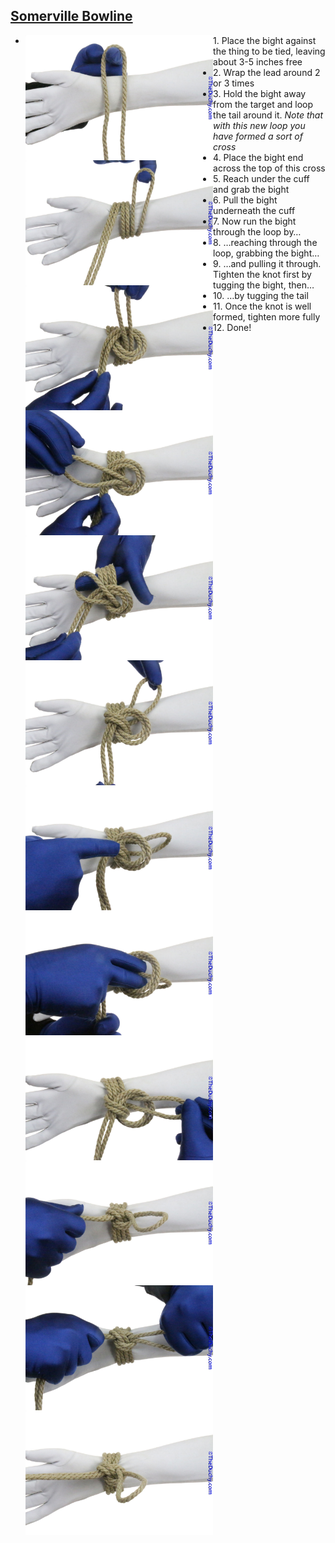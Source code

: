 ## [Somerville Bowline](https://www.theduchy.com/somerville-bowline/#core-technique-quick-overview)

- <img src="assets/Sommerville-Bowline-01.jpg" align="left" height="200vh"> 1. Place the bight against the thing to be tied, leaving about 3-5 inches free 
- <img src="assets/Sommerville-Bowline-02.jpg" align="left" height="200vh"> 2. Wrap the lead around 2 or 3 times
- <img src="assets/Sommerville-Bowline-03.jpg" align="left" height="200vh"> 3. Hold the bight away from the target and loop the tail around it. _Note that with this new loop you have formed a sort of cross_
- <img src="assets/Sommerville-Bowline-04.jpg" align="left" height="200vh"> 4. Place the bight end across the top of this cross
- <img src="assets/Sommerville-Bowline-05.jpg" align="left" height="200vh"> 5. Reach under the cuff and grab the bight
- <img src="assets/Sommerville-Bowline-06.jpg" align="left" height="200vh"> 6. Pull the bight underneath the cuff
- <img src="assets/Sommerville-Bowline-07.jpg" align="left" height="200vh"> 7. Now run the bight through the loop by…
- <img src="assets/Sommerville-Bowline-08.jpg" align="left" height="200vh"> 8. …reaching through the loop, grabbing the bight…
- <img src="assets/Sommerville-Bowline-09.jpg" align="left" height="200vh"> 9. …and pulling it through. Tighten the knot first by tugging the bight, then…
- <img src="assets/Sommerville-Bowline-10.jpg" align="left" height="200vh"> 10. …by tugging the tail
- <img src="assets/Sommerville-Bowline-11.jpg" align="left" height="200vh"> 11. Once the knot is well formed, tighten more fully
- <img src="assets/Sommerville-Bowline-12.jpg" align="left" height="200vh"> 12. Done!
